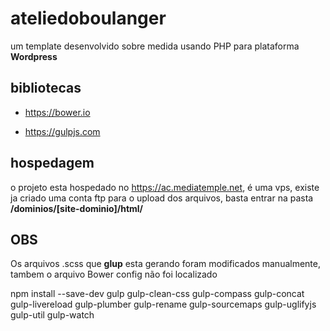# ateliedoboulanger


um template desenvolvido sobre medida usando PHP para plataforma **Wordpress**

## bibliotecas

- https://bower.io

- https://gulpjs.com

## hospedagem

o projeto esta hospedado no https://ac.mediatemple.net, é uma vps, existe ja criado uma conta ftp para o upload dos arquivos, basta entrar na pasta **/dominios/[site-dominio]/html/**


## OBS
Os arquivos .scss que **glup** esta gerando foram modificados manualmente, tambem o arquivo Bower config não foi localizado


npm install --save-dev gulp gulp-clean-css gulp-compass gulp-concat gulp-livereload gulp-plumber gulp-rename gulp-sourcemaps gulp-uglifyjs gulp-util gulp-watch